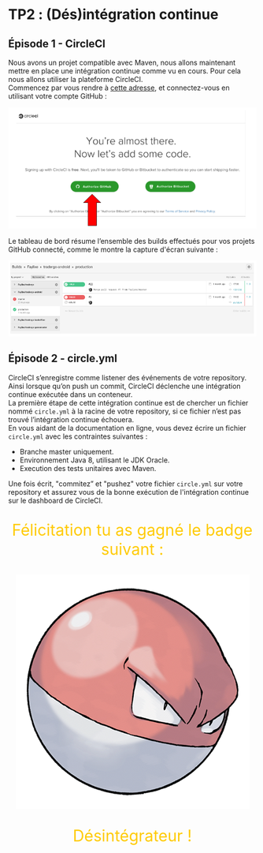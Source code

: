 # TP2 : (Dés)intégration continue

## Épisode 1 - CircleCI

Nous avons un projet compatible avec Maven, nous allons maintenant mettre en place une intégration continue comme vu en cours. Pour cela nous allons utiliser la plateforme CircleCI.  
Commencez par vous rendre à [cette adresse](https://circleci.com), et connectez-vous en utilisant votre compte GitHub :

<p align="center">
    <img
        alt="Capture d'écran de la page de connexion de CircleCI"
        src="images/circleci_signin.png"
        title="Connexion CircleCI"
    />
</p>

Le tableau de bord résume l’ensemble des builds effectués pour vos projets GitHub connecté, comme le montre la capture d'écran suivante :

<p align="center">
    <img
        alt="Capture d'écran du tableau de bord de CircleCI"
        src="images/circleci_dashboard.png"
        title="Dashboard CircleCI"
    />
</p>

## Épisode 2 - circle.yml

CircleCI s’enregistre comme listener des événements de votre repository. Ainsi lorsque qu’on push un commit, CircleCI déclenche une intégration continue exécutée dans un conteneur.  
La première étape de cette intégration continue est de chercher un fichier nommé `circle.yml` à  la racine de votre repository, si ce fichier n’est pas trouvé l’intégration continue échouera.  
En vous aidant de la documentation en ligne, vous devez écrire un fichier `circle.yml` avec les contraintes suivantes :

- Branche master uniquement.
- Environnement Java 8, utilisant le JDK Oracle.
- Execution des tests unitaires avec Maven.

Une fois écrit, "commitez” et "pushez" votre fichier `circle.yml` sur votre repository et assurez vous de la bonne exécution de l'intégration continue sur le dashboard de CircleCI.

<p align="center" style="color: #ffcb05; font-size: 2rem;">
Félicitation tu as gagné le badge suivant :
</p>
<p align="center">
    <img
        alt="Dessin d'un voltorbe"
        src="images/voltorbe.png"
        title="Désintégrateur"
    />
</p>
<p align="center" style="color: #ffcb05; font-size: 2rem;">
Désintégrateur !
</p>
